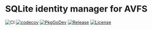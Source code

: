# SQLite identity manager for AVFS

![CI](https://github.com/avfs/sqliteidm/workflows/CI/badge.svg)
[![codecov](https://codecov.io/gh/avfs/sqliteidm/branch/master/graph/badge.svg)](https://codecov.io/gh/avfs/sqliteidm)
[![PkgGoDev](https://pkg.go.dev/badge/github.com/avfs/sqliteidm)](https://pkg.go.dev/github.com/avfs/sqliteidm)
[![Release](https://img.shields.io/github/release/avfs/sqliteidm.svg)](https://github.com/avfs/sqliteidm/releases/latest)
[![License](https://img.shields.io/github/license/avfs/sqliteidm)](/LICENSE)

